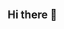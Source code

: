 ## Hi there 👋

<!--
**indiiira/indiiira** is a ✨ _special_ ✨ repository because its `README.md` (this file) appears on your GitHub profile.
[![Top Langs](https://github-readme-stats.vercel.app/api/top-langs/?username=indiiira&layout=compact)](https://github.com/anuraghazra/github-readme-stats)
[![GitHub Streak](https://github-readme-streak-stats.herokuapp.com/?user=indiiira)](https://git.io/streak-stats)

